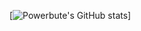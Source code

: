 [![Powerbute's GitHub stats](https://github-readme-stats.vercel.app/api?username=https://github-readme-stats.vercel.app/api?username=paisendevmc&show_icons=true&theme=merko)]

